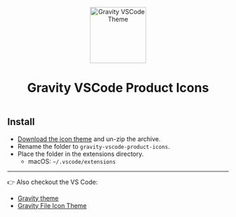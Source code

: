 <p align="center">
  <img alt="Gravity VSCode Theme" src="https://github.com/frankyonnetti/gravity-file-icons/blob/main/gravity-product-icons.png?raw=true" width="128" />
</p>
<h1 align="center">
  Gravity VSCode Product Icons
</h1>

<p align="center">
<img alt="" src="https://yonnetti-sublime.s3.amazonaws.com/gravity-vscode/the-icons.png" />
</p>

## Install

  - [Download the icon theme](https://github.com/frankyonnetti/gravity-file-icons/archive/refs/tags/0.1.2.zip) and un-zip the archive.
  - Rename the folder to `gravity-vscode-product-icons`.
  - Place the folder in the extensions directory.
    - macOS: `~/.vscode/extensions`

---

👉 Also checkout the VS Code:

- [Gravity theme](https://github.com/frankyonnetti/gravity-vscode-theme)
- [Gravity File Icon Theme](https://github.com/frankyonnetti/gravity-vscode-file-icons)
